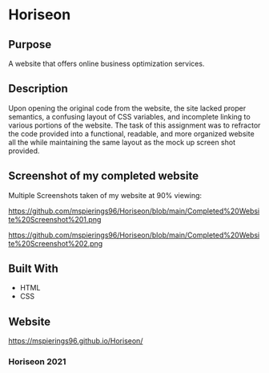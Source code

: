 # Horiseon

## Purpose
A website that offers online business optimization services. 

## Description
Upon opening the original code from the website, the site lacked proper semantics, a confusing layout of CSS variables, and incomplete linking to various portions of the website. The task of this assignment was to refractor the code provided into a functional, readable, and more organized website all the while maintaining the same layout as the mock up screen shot provided.

## Screenshot of my completed website

Multiple Screenshots taken of my website at 90% viewing:

https://github.com/mspierings96/Horiseon/blob/main/Completed%20Website%20Screenshot%201.png

https://github.com/mspierings96/Horiseon/blob/main/Completed%20Website%20Screenshot%202.png


## Built With
* HTML
* CSS

## Website
https://mspierings96.github.io/Horiseon/


### Horiseon 2021
